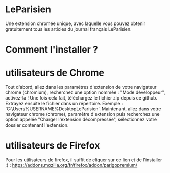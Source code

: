 # LeParisien
  Une extension chromée unique, avec laquelle vous pouvez obtenir gratuitement tous les articles du journal français LeParisien.
 
# Comment l'installer ?

  # utilisateurs de Chrome
  Tout d'abord, allez dans les paramètres d'extension de votre navigateur chrome (chromium), recherchez une option nommée : "Mode développeur", activez-la ! Une fois cela fait, téléchargez le fichier zip depuis ce github. Extrayez ensuite le fichier dans un répertoire. Exemple : 'C:\Users\%USERNAME%DesktopLeParisien'. Maintenant, allez dans votre navigateur chrome (chrome), paramètre d'extension puis recherchez une option appelée "Charger l'extension décompressée", sélectionnez votre dossier contenant l'extension.
 
   # utilisateurs de Firefox
  Pour les utilisateurs de firefox, il suffit de cliquer sur ce lien et de l'installer ;) :
  https://addons.mozilla.org/fr/firefox/addon/parigopremium/ 

